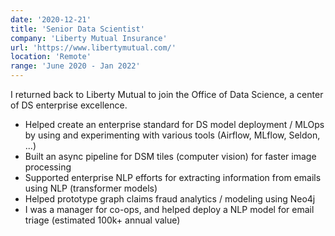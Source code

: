 ```yaml
---
date: '2020-12-21'
title: 'Senior Data Scientist'
company: 'Liberty Mutual Insurance'
url: 'https://www.libertymutual.com/'
location: 'Remote'
range: 'June 2020 - Jan 2022'
---
```


I returned back to Liberty Mutual to join the Office of Data Science, a center of DS enterprise excellence.

- Helped create an enterprise standard for DS model deployment / MLOps by using and experimenting with various tools (Airflow, MLflow, Seldon, ...)
- Built an async pipeline for DSM tiles (computer vision) for faster image processing
- Supported enterprise NLP efforts for extracting information from emails using NLP (transformer models)
- Helped prototype graph claims fraud analytics / modeling using Neo4j
- I was a manager for co-ops, and helped deploy a NLP model for email triage (estimated 100k+ annual value)
